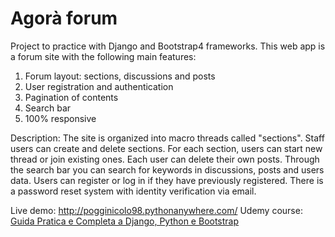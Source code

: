 # Agorà forum

Project to practice with Django and Bootstrap4 frameworks.
This web app is a forum site with the following main features:
1) Forum layout: sections, discussions and posts
2) User registration and authentication
3) Pagination of contents
4) Search bar
5) 100% responsive

Description:
The site is organized into macro threads called "sections". Staff users can create and delete sections.
For each section, users can start new thread or join existing ones. Each user can delete their own posts.
Through the search bar you can search for keywords in discussions, posts and users data.
Users can register or log in if they have previously registered. There is a password reset system with identity verification via email.

Live demo: http://pogginicolo98.pythonanywhere.com/
Udemy course: [Guida Pratica e Completa a Django, Python e Bootstrap](https://www.udemy.com/course/guida-pratica-e-completa-a-django-2-e-bootstrap-4/)
